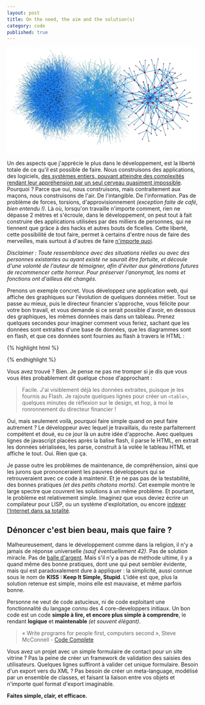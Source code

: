 ```yaml
---
layout: post
title: On the need, the aim and the solution(s)
category: code
published: true
---
```


![Complexité](/images/complexity.jpg)


Un des aspects que j'apprécie le plus dans le développement, est la liberté totale
de ce qu'il est possible de faire. Nous construisons des applications, des logiciels,
[des systèmes entiers, pouvant atteindre des complexités rendant leur appréhension
par un seul cerveau quasiment impossible](http://www.google.com "Google"). Pourquoi ?
Parce que oui, nous construisons, mais contraitement aux maçons, nous construisons
de l'air. De l'intangible. De l'information. Pas de problème de forces, torsions,
d'approvisionnement _(exception faite de café, bien entendu !)_. Là où, lorsqu'on travaille
n'importe comment, rien ne dépasse 2 mètres et s'écroule, dans le développement,
on peut tout à fait construire des applications utilisées par des milliers de personnes,
qui ne tiennent que grâce à des hacks et autres bouts de ficelles. Cette liberté,
cette possibilité de tout faire, permet à certains d'entre nous de faire des merveilles,
mais surtout à d'autres de faire [n'importe quoi](http://stackoverflow.com/questions/130965/what-is-the-worst-code-youve-ever-written/143711#143711).

_Disclaimer : Toute ressemblance avec des situations réelles ou avec des
personnes existantes ou ayant existé ne saurait être fortuite, et découle d'une volonté
de l'auteur de témoigner, afin d'éviter aux générations futures de recommencer cette
horreur. Pour préserver l'anonymat, les noms et fonctions ont d'ailleus été changés._

Prenons un exemple concret. Vous développez une application web, qui affiche des
graphiques sur l'évolution de quelques données métier. Tout se passe au mieux, puis
le directeur financier s'approche, vous félicite pour votre bon travail, et vous demande
si ce serait possible d'avoir, en dessous des graphiques, les mêmes données mais
dans un tableau. Prenez quelques secondes pour imaginer comment vous feriez, sachant
que les données sont extraites d'une base de données, que les diagrammes sont en flash, et que
ces données sont fournies au flash à travers le HTML  :

{% highlight html %}<object type="application/x-shockwave-flash" data="/flash/exemple.swf">
  <param name="flashvars" value="data=SomeSerializedDataToBeDisplayed" />
</object>
{% endhighlight %}

Vous avez trouvé ? Bien. Je pense ne pas me tromper si je dis que vous vous êtes
probablement dit quelque chose d'approchant :
 > Facile. J'ai visiblement déjà les données extraites, puisque je les
 > fournis au Flash. Je rajoute quelques lignes pour créer un `<table>`, quelques
 > minutes de réflexion sur le design, et hop, à moi le ronronnement du directeur financier !

Oui, mais seulement voilà, pourquoi faire simple quand on peut faire autrement ?
Le développeur avec lequel je travaillais, du reste parfaitement compétent et doué,
eu ce jour là un autre idée d'approche. Avec quelques lignes de javascript placées
après la balise flash, il parse le HTML, en extrait les données sérialisées, les parse,
construit à la volée le tableau HTML et affiche le tout. Oui. Rien que ça. 

Je passe outre les problèmes de maintenance, de compréhension, ainsi que les jurons
que prononceraient les pauvres développeurs qui se retrouveraient avec ce code à
maintenir. Et je ne pas pas de la testabilité, des bonnes pratiques _(et des petits chatons morts)_.
Cet exemple montre le large spectre que couvrent les solutions à un même problème. Et
pourtant, le problème est relativement simple. Imaginez que vous deviez écrire un compilateur
pour LISP, ou un système d'exploitation, ou encore [indexer l'Internet dans sa totalité](http://www.google.com).

## Dénoncer c'est bien beau, mais que faire ?

Malheureusement, dans le développement comme dans la religion, il n'y a jamais de réponse
universelle _(sauf éventuellement 42)_. Pas de solution miracle. Pas de
[balle d'argent](http://fr.wikipedia.org/wiki/Pas_de_balle_en_argent). Mais s'il
n'y a pas de méthode ultime, il y a quand même des bonne pratiques, dont une
qui peut sembler évidente, mais qui est paradoxalement dure à appliquer : la
simplicité, aussi connue sous le nom de **KISS : Keep It Simple, Stupid**. L'idée
est que, plus la solution retenue est simple, moins elle est mauvaise, et même parfois bonne.

Personne ne veut de code astucieux, ni de code exploitant une fonctionnalité du
langage connu des 4 core-developpers initiaux. Un bon code est un code **simple à
lire, et encore plus simple à comprendre**, le rendant **logique** et **maintenable** _(et
souvent élégant)_.

> « Write programs for people first, computers second », Steve McConnell - [Code Complete](http://www.cc2e.com/)

Vous avez un projet avec un simple formulaire de contact pour un site vitrine ?
Pas la peine de créer un framework de validation des saisies des utilisateurs. Quelques
lignes suffiront à valider cet unique formulaire. Besoin d'un export vers du XML ?
Pas besoin de créer un meta-language, modélisé par un ensemble de classes, et
faisant la liaison entre vos objets et n'importe quel format d'export imaginable.

**Faites simple, clair, et efficace.**
